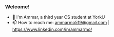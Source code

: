 ### Welcome!

- 📖 I'm Ammar, a third year CS student at YorkU
- 📫 How to reach me: ammarmo519@gmail.com | https://www.linkedin.com/in/ammarmo/
